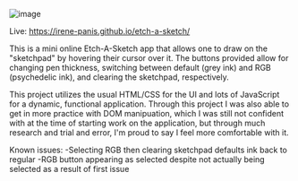 ![image](https://user-images.githubusercontent.com/65985104/213064767-a7c25155-121e-45bc-86e4-8f5cf9990247.png)

Live: https://irene-panis.github.io/etch-a-sketch/<br/>

This is a mini online Etch-A-Sketch app that allows one to draw on the "sketchpad" by hovering their cursor over it. The buttons provided allow for changing pen thickness, switching between default (grey ink) and RGB (psychedelic ink), and clearing the sketchpad, respectively.<br/>

This project utilizes the usual HTML/CSS for the UI and lots of JavaScript for a dynamic, functional application. Through this project I was also able to get in more practice with DOM manipuation, which I was still not confident with at the time of starting work on the application, but through much research and trial and error, I'm proud to say I feel more comfortable with it.<br/>

Known issues:
-Selecting RGB then clearing sketchpad defaults ink back to regular
-RGB button appearing as selected despite not actually being selected as a result of first issue
